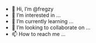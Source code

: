 - 👋 Hi, I’m @fregzy
- 👀 I’m interested in ...
- 🌱 I’m currently learning ...
- 💞️ I’m looking to collaborate on ...
- 📫 How to reach me ...

<!---
fregzy/fregzy is a ✨ special ✨ repository because its `README.md` (this file) appears on your GitHub profile.
You can click the Preview link to take a look at your changes.
--->
